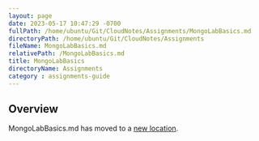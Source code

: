 ```yaml
---
layout: page
date: 2023-05-17 10:47:29 -0700
fullPath: /home/ubuntu/Git/CloudNotes/Assignments/MongoLabBasics.md
directoryPath: /home/ubuntu/Git/CloudNotes/Assignments
fileName: MongoLabBasics.md
relativePath: /MongoLabBasics.md
title: MongoLabBasics
directoryName: Assignments
category : assignments-guide
---
```


## Overview

MongoLabBasics.md has moved to a [new location](Mongo/MongoLabBasics.md).
